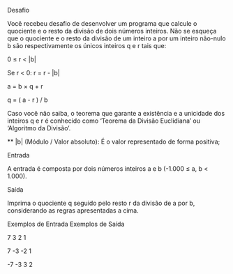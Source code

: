 Desafio

Você recebeu desafio de desenvolver um programa que calcule o quociente e o resto da divisão de dois números inteiros. Não se esqueça que o quociente e o resto da divisão de um inteiro a por um inteiro não-nulo b são respectivamente os únicos inteiros q e r tais que:

0 ≤ r < |b|

Se r < 0: r = r - |b|

a = b × q + r

q = ( a - r ) / b

Caso você não saiba, o teorema que garante a existência e a unicidade dos inteiros q e r é conhecido como ‘Teorema da Divisão Euclidiana’ ou ‘Algoritmo da Divisão’.

**  |b| (Módulo / Valor absoluto): É o valor representado de forma positiva;

Entrada

A entrada é composta por dois números inteiros a e b (-1.000 ≤ a, b < 1.000).

Saída

Imprima o quociente q seguido pelo resto r da divisão de a por b, considerando as regras apresentadas a cima.
 
Exemplos de Entrada 	Exemplos de Saída

7 3                     2 1

7 -3                    -2 1

-7 -3                   3 2
